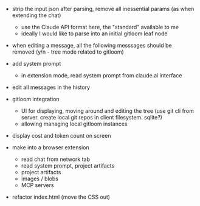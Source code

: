 - strip the input json after parsing, remove all inessential params (as when extending the chat)
    - use the Claude API format here, the "standard" available to me
    - ideally I would like to parse into an initial gitloom leaf node
    
- when editing a message, all the following messsages should be removed (y/n - tree mode related to gitloom)

- add system prompt
    - in extension mode, read system prompt from claude.ai interface

- edit all messages in the history

- gitloom integration
    - UI for displaying, moving around and editing the tree (use git cli from server. create local git repos in client filesystem. sqlite?)
    - allowing managing local gitloom instances

- display cost and token count on screen

- make into a browser extension
   - read chat from network tab 
   - read system prompt, project artifacts
   - project artifacts
   - images / blobs
   - MCP servers

- refactor index.html (move the CSS out)

